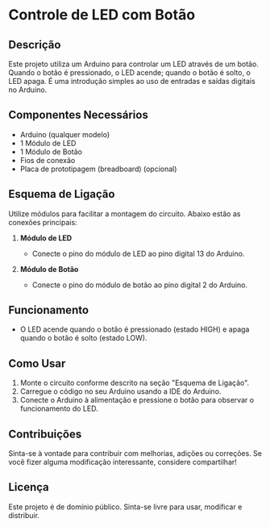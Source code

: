 # Controle de LED com Botão

## Descrição

Este projeto utiliza um Arduino para controlar um LED através de um botão. Quando o botão é pressionado, o LED acende; quando o botão é solto, o LED apaga. É uma introdução simples ao uso de entradas e saídas digitais no Arduino.

## Componentes Necessários

- Arduino (qualquer modelo)
- 1 Módulo de LED
- 1 Módulo de Botão
- Fios de conexão
- Placa de prototipagem (breadboard) (opcional)

## Esquema de Ligação

Utilize módulos para facilitar a montagem do circuito. Abaixo estão as conexões principais:

1. **Módulo de LED**
   - Conecte o pino do módulo de LED ao pino digital 13 do Arduino.

2. **Módulo de Botão**
   - Conecte o pino do módulo de botão ao pino digital 2 do Arduino.

## Funcionamento

- O LED acende quando o botão é pressionado (estado HIGH) e apaga quando o botão é solto (estado LOW).

## Como Usar

1. Monte o circuito conforme descrito na seção "Esquema de Ligação".
2. Carregue o código no seu Arduino usando a IDE do Arduino.
3. Conecte o Arduino à alimentação e pressione o botão para observar o funcionamento do LED.

## Contribuições

Sinta-se à vontade para contribuir com melhorias, adições ou correções. Se você fizer alguma modificação interessante, considere compartilhar!

## Licença

Este projeto é de domínio público. Sinta-se livre para usar, modificar e distribuir.